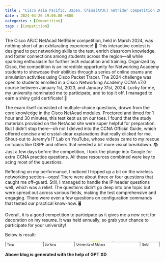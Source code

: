 ```yaml
---
title : "Cisco Asia Pacific, Japan, China(APJC) netrider Competition 2024"
date : 2024-03-26 19:00:00 +800
categories : [Competition]
tags : [Competition]
---
```


The Cisco APJC NetAcad NetRider competition, held in March 2024, was nothing short of an exhilarating experience! 🎉 This interactive contest is designed to put networking skills to the test, enrich classroom knowledge, and foster connections among students across the region—all while sparking enthusiasm for further tech education and training. Organized by Cisco, the competition is an incredible opportunity for Networking Academy students to showcase their abilities through a series of online exams and simulation activities using Cisco Packet Tracer. The 2024 challenge was open to students enrolled in a Cisco Networking Academy CCNA v7.0 course between January 1st, 2023, and January 31st, 2024. Lucky for me, my university nominated me to participate, and to top it off, I managed to earn a shiny gold certificate! 🥇

The exam itself consisted of multiple-choice questions, drawn from the core knowledge in the Cisco NetAcad modules. Proctored and timed for 1 hour and 30 minutes, this test kept us on our toes. I found that the study materials provided on the NetAcad site were super helpful for preparation. But I didn’t stop there—oh no! I delved into the CCNA Official Guide, which offered concise and crystal-clear explanations that really clicked for me. Shout-out to Jeremy’s IT Lab on YouTube, whose videos came to my rescue on topics like OSPF and others that needed a bit more visual breakdown. 📚 Just a few days before the competition, I took the plunge into Google for extra CCNA practice questions. All these resources combined were key to acing most of the questions.

Reflecting on my performance, I noticed I tripped up a bit on the wireless networking section—oops! There were about three or four questions that caught me off-guard. Still, I managed to handle the IP header questions well, which was a relief. The questions didn’t go deep into one topic but were spread out across various fields, making the test comprehensive and engaging. There were even a few questions on configuration commands that tested our practical know-how. 🖥️

Overall, it is a good competition to participate as it gives me a new cert for decoration on my resume. It was held annually, so grab your chance to participate for your university!

Below is result:

![alt text](/assets/img/netrider2024/apjc.png)

**Above blog is generated with the help of GPT XD**
